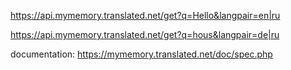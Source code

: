 https://api.mymemory.translated.net/get?q=Hello&langpair=en|ru

https://api.mymemory.translated.net/get?q=hous&langpair=de|ru

documentation: https://mymemory.translated.net/doc/spec.php
